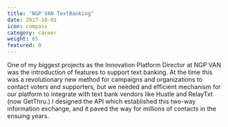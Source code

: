 ```yaml
---
title: "NGP VAN TextBanking"
date: 2017-10-01
icon: compass
category: career
weight: 65
featured: 0
---
```


One of my biggest projects as the Innovation Platform Director at NGP VAN was the introduction of features to support text banking. At the time this was a revolutionary new method for campaigns and organizations to contact voters and supporters, but we needed and efficient mechanism for our platform to integrate with text bank vendors like Hustle and RelayTxt (now GetThru.) I designed the API which established this two-way information exchange, and it paved the way for millions of contacts in the ensuing years.